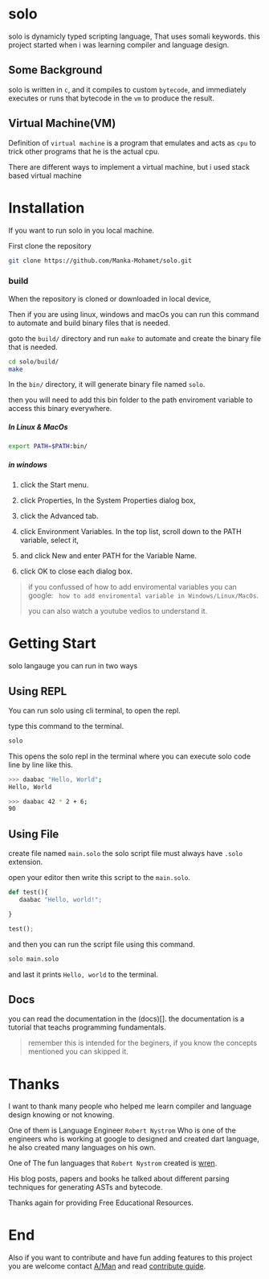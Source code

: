# solo

solo is dynamicly typed scripting language,
That uses somali keywords.
this project started when i was learning compiler and language design.


## Some Background

solo is written in `c`, and it compiles to custom `bytecode`,
and immediately executes or runs that bytecode 
in the `vm` to produce the result.



## Virtual Machine(VM)

Definition of `virtual machine` is a program that emulates 
and acts as `cpu` to trick other programs that he is the actual cpu.

There are different ways to implement a virtual machine,
but i used stack based virtual machine 



# Installation

If you want to run solo in you local machine.

First clone the repository

```sh
git clone https://github.com/Manka-Mohamet/solo.git
```

### build

When the repository is cloned or downloaded in local device, 

Then if you are using linux, windows  and macOs  you can run this command to automate and build binary files that is needed.

goto the `build/` directory and run `make` to automate and create the binary file that is needed. 

```sh
cd solo/build/
make
```

In the `bin/`  directory, it will generate binary file named `solo`. 

then you will need to add this bin folder to the path enviroment variable to access this binary everywhere.

##### In Linux & MacOs


```sh
export PATH=$PATH:bin/
```



##### in windows

1. click the Start menu.

1. click Properties, In the System Properties dialog box, 

1. click the Advanced tab.

1. click Environment Variables.
In the top list, scroll down to the PATH variable, select it, 

1. and click New and enter PATH for the Variable Name.

1. click OK to close each dialog box.

> if you confussed of how to add enviromental variables you can google: `` how to add enviromental variable in Windows/Linux/MacOs``.
>
> you can also watch a youtube vedios to understand it.



# Getting Start

solo langauge you can run in two ways 


## Using REPL

You can run solo using cli terminal, 
to open the repl.

type this command to the terminal.

```sh
solo
```

This opens the solo repl in the terminal where you can execute solo code line by line like this.

```sh
>>> daabac "Hello, World";
Hello, World

>>> daabac 42 * 2 + 6;
90
```

## Using File

create file named `main.solo` the solo script file must always have `.solo` extension.

open your editor then write this script to the `main.solo`.

```py
def test(){
   daabac "Hello, world!";

}

test();

```

and then  you can run the script file using this command.

```sh
solo main.solo
```

and last it prints `Hello, world` to the terminal.



## Docs

you can read the documentation in the (docs)[].
the documentation is a tutorial that teachs programming fundamentals.

> remember this is intended for the beginers, if you know the concepts mentioned you can skipped it.




# Thanks 

I want to thank many people who helped me learn compiler and language design knowing or not knowing.

One of them is Language Engineer ``Robert Nystrom`` Who is one of the  engineers who is working at google to designed and created dart language, he also created many languages on his own.


One of The fun languages that  ``Robert Nystrom`` created is [wren](https://wren.io/).

His blog posts, papers and books he talked about different parsing techniques for generating ASTs and bytecode.


Thanks again for providing Free Educational Resources.



# End

Also if you want to contribute and have fun adding features to this
project you are welcome  contact [A/Man](https://wa.link/0gaepx)
and read [contribute guide](./CONTRIBUTING.md).
